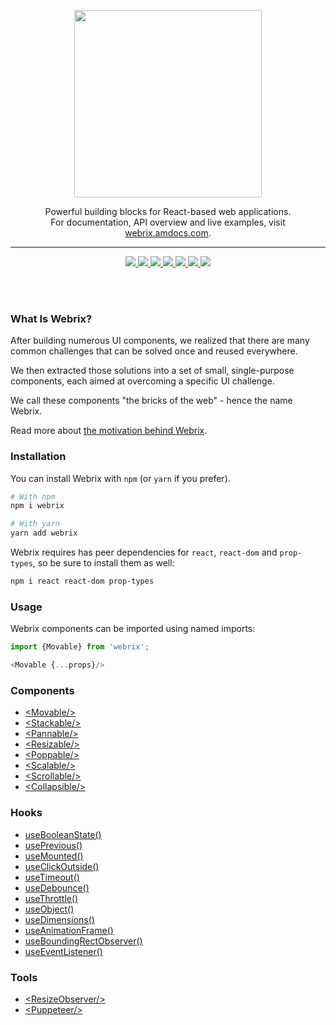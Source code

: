 <p align="center">
  <img src="https://github.com/open-amdocs/webrix-docs/raw/master/src/resources/images/og-image.png" height="300"/>
</p>
<p align="center">
  Powerful building blocks for React-based web applications.<br/>
  For documentation, API overview and live examples, visit <a href="https://webrix.amdocs.com">webrix.amdocs.com</a>.
</p>

---

<p align="center">
  <a href="https://www.npmjs.com/package/webrix">
    <img src="https://img.shields.io/npm/dt/webrix.svg" />
  </a>
  <a href="https://www.npmjs.com/package/webrix">
    <img src="https://badge.fury.io/js/webrix.svg" />
  </a>
  <a href="https://circleci.com/gh/open-amdocs/webrix">
    <img src="https://circleci.com/gh/open-amdocs/webrix.svg?style=shield&circle-token=:circle-token" />
  </a>
  <a href="https://packagequality.com/#?package=webrix">
    <img src="https://packagequality.com/shield/webrix.svg" />
  </a>
  <a href="https://bundlephobia.com/result?p=webrix@latest">
    <img src="https://badgen.net/bundlephobia/minzip/webrix@latest" />
  </a>
  <a href="https://codecov.io/gh/open-amdocs/webrix">
    <img src="https://codecov.io/gh/open-amdocs/webrix/branch/master/graph/badge.svg" />
  </a>
  <a href="https://github.com/open-amdocs/webrix/blob/master/CONTRIBUTING.md">
    <img src="https://img.shields.io/badge/PRs-welcome-brightgreen.svg" />
  </a>
</p>

<br/>
<br/>

### What Is Webrix?

After building numerous UI components, we realized that there are many common challenges that can be solved once and reused everywhere.

We then extracted those solutions into a set of small, single-purpose components, each aimed at overcoming a specific UI challenge.

We call these components "the bricks of the web" - hence the name Webrix.

Read more about [the motivation behind Webrix](https://webrix.amdocs.com/motivation).

### Installation

You can install Webrix with `npm` (or `yarn` if you prefer).

```bash
# With npm
npm i webrix

# With yarn
yarn add webrix
```

Webrix requires has peer dependencies for `react`, `react-dom` and `prop-types`, so be sure to install them as well:

```bash
npm i react react-dom prop-types
```

### Usage

Webrix components can be imported using named imports:

```js
import {Movable} from 'webrix';

<Movable {...props}/>
```

### Components

* [<Movable\/>](https://webrix.amdocs.com/docs/components/movable)
* [<Stackable\/>](https://webrix.amdocs.com/docs/components/stackable)
* [<Pannable\/>](https://webrix.amdocs.com/docs/components/pannable)
* [<Resizable\/>](https://webrix.amdocs.com/docs/components/resizable)
* [<Poppable\/>](https://webrix.amdocs.com/docs/components/poppable)
* [<Scalable\/>](https://webrix.amdocs.com/docs/components/Scalable)
* [<Scrollable\/>](https://webrix.amdocs.com/docs/components/scrollable)
* [<Collapsible\/>](https://webrix.amdocs.com/docs/components/collapsible)

### Hooks

* [useBooleanState()](https://webrix.amdocs.com/docs/hooks/usebooleanstate)
* [usePrevious()](https://webrix.amdocs.com/docs/hooks/useprevious)
* [useMounted()](https://webrix.amdocs.com/docs/hooks/usemounted)
* [useClickOutside()](https://webrix.amdocs.com/docs/hooks/useclickoutside)
* [useTimeout()](https://webrix.amdocs.com/docs/hooks/usetimeout)
* [useDebounce()](https://webrix.amdocs.com/docs/hooks/usedebounce)
* [useThrottle()](https://webrix.amdocs.com/docs/hooks/usethrottle)
* [useObject()](https://webrix.amdocs.com/docs/hooks/useobject)
* [useDimensions()](https://webrix.amdocs.com/docs/hooks/usedimensions)
* [useAnimationFrame()](https://webrix.amdocs.com/docs/hooks/useanimationframe)
* [useBoundingRectObserver()](https://webrix.amdocs.com/docs/hooks/useboundingrectobserver)
* [useEventListener()](https://webrix.amdocs.com/docs/hooks/useeventlistener)

### Tools

* [<ResizeObserver\/>](https://webrix.amdocs.com/docs/tools/resizeobserver)
* [<Puppeteer\/>](https://webrix.amdocs.com/docs/tools/puppeteer)
